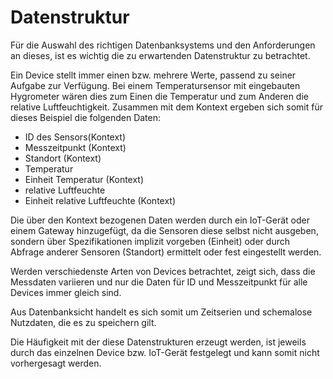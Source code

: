 # Datenstruktur

Für die Auswahl des richtigen Datenbanksystems und den Anforderungen an dieses, ist es wichtig die zu erwartenden Datenstruktur zu betrachtet.

Ein Device stellt immer einen bzw. mehrere Werte, passend zu seiner Aufgabe zur Verfügung. Bei einem Temperatursensor mit eingebauten Hygrometer wären dies zum Einen die Temperatur und zum Anderen die relative Luftfeuchtigkeit. Zusammen mit dem Kontext ergeben sich somit für dieses Beispiel die folgenden Daten:

* ID des Sensors(Kontext)
* Messzeitpunkt (Kontext)
* Standort (Kontext)
* Temperatur
* Einheit Temperatur (Kontext)
* relative Luftfeuchte
* Einheit relative Luftfeuchte (Kontext)

Die über den Kontext bezogenen Daten werden durch ein IoT-Gerät oder einem Gateway hinzugefügt, da die Sensoren diese selbst nicht ausgeben, sondern über Spezifikationen implizit vorgeben (Einheit) oder durch Abfrage anderer Sensoren (Standort) ermittelt oder fest eingestellt werden.

Werden verschiedenste Arten von Devices betrachtet, zeigt sich, dass die Messdaten variieren und nur die Daten für ID und Messzeitpunkt für alle Devices immer gleich sind.

Aus Datenbanksicht handelt es sich somit um Zeitserien und schemalose Nutzdaten, die es zu speichern gilt.

Die Häufigkeit mit der diese Datenstrukturen erzeugt werden, ist jeweils durch das einzelnen Device bzw. IoT-Gerät festgelegt und kann somit nicht vorhergesagt werden.
